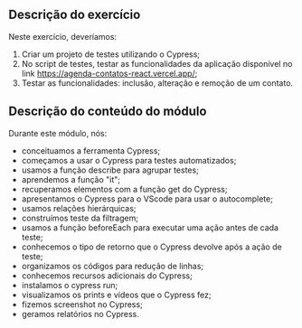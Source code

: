## Descrição do exercício
Neste exercício, deveríamos:
1) Criar um projeto de testes utilizando o Cypress;
2) No script de testes, testar as funcionalidades da aplicação disponível no link https://agenda-contatos-react.vercel.app/;
3) Testar as funcionalidades: inclusão, alteração e remoção de um contato.

## Descrição do conteúdo do módulo
Durante este módulo, nós:
- conceituamos a ferramenta Cypress;
- começamos a usar o Cypress para testes automatizados;
- usamos a função describe para agrupar testes;
- aprendemos a função "it";
- recuperamos elementos com a função get do Cypress;
- apresentamos o Cypress para o VScode para usar o autocomplete;
- usamos relações hierárquicas;
- construímos teste da filtragem;
- usamos a função beforeEach para executar uma ação antes de cada teste;
- conhecemos o tipo de retorno que o Cypress devolve após a ação de teste;
- organizamos os códigos para redução de linhas;
- conhecemos recursos adicionais do Cypress;
- instalamos o cypress run;
- visualizamos os prints e vídeos que o Cypress fez;
- fizemos screenshot no Cypress;
- geramos relatórios no Cypress.
